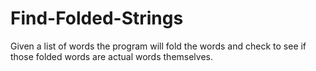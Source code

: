 # Find-Folded-Strings
Given a list of words the program will fold the words and check to see if those folded words are actual words themselves.
